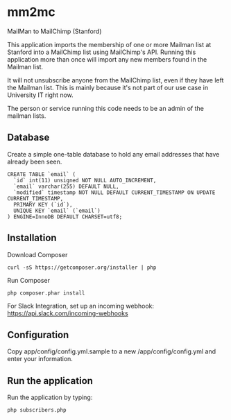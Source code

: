 # mm2mc
MailMan to MailChimp (Stanford)

This application imports the membership of one or more Mailman list at Stanford into a MailChimp list using MailChimp's API.
Running this application more than once will import any new members found in the Mailman list.

It will not unsubscribe anyone from the MailChimp list, even if they have left the Mailman list.
This is mainly because it's not part of our use case in University IT right now.

The person or service running this code needs to be an admin of the mailman lists.

## Database

Create a simple one-table database to hold any email addresses that have already been seen.

    CREATE TABLE `email` (
      `id` int(11) unsigned NOT NULL AUTO_INCREMENT,
      `email` varchar(255) DEFAULT NULL,
      `modified` timestamp NOT NULL DEFAULT CURRENT_TIMESTAMP ON UPDATE CURRENT_TIMESTAMP,
      PRIMARY KEY (`id`),
      UNIQUE KEY `email` (`email`)
    ) ENGINE=InnoDB DEFAULT CHARSET=utf8;

## Installation

Download Composer

    curl -sS https://getcomposer.org/installer | php

Run Composer

    php composer.phar install

For Slack Integration, set up an incoming webhook: https://api.slack.com/incoming-webhooks

## Configuration

Copy app/config/config.yml.sample to a new /app/config/config.yml and enter your information.

## Run the application

Run the application by typing:

    php subscribers.php
